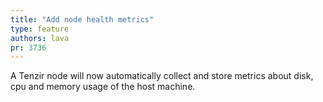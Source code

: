 ```yaml
---
title: "Add node health metrics"
type: feature
authors: lava
pr: 3736
---
```


A Tenzir node will now automatically collect and store metrics
about disk, cpu and memory usage of the host machine.
